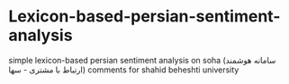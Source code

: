 # Lexicon-based-persian-sentiment-analysis
simple lexicon-based persian sentiment analysis on soha (سامانه هوشمند ارتباط با مشتری - سها) comments for shahid beheshti university 
